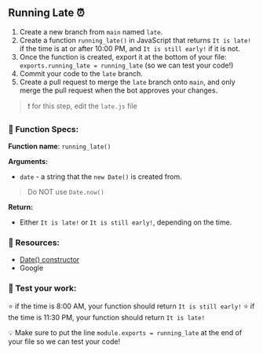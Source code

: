 ## Running Late ⏰
1. Create a new branch from `main` named `late`. 
2. Create a function `running_late()` in JavaScript that returns `It is late!` if the time is at or after 10:00 PM, and `It is still early!` if it is not. 
3. Once the function is created, export it at the bottom of your file: `exports.running_late = running_late` (so we can test your code!)
4. Commit your code to the `late` branch. 
5. Create a pull request to merge the `late` branch onto `main`, and only merge the pull request when the bot approves your changes. 

> ❗ for this step, edit the `late.js` file

### 🔨 Function Specs:
**Function name**: `running_late()`

**Arguments:**
- `date` - a string that the `new Date()` is created from.
> Do NOT use `Date.now()`

**Return:**
- Either `It is late!` or `It is still early!`, depending on the time.

### 🧠 Resources:
- [Date() constructor](https://developer.mozilla.org/en-US/docs/Web/JavaScript/Reference/Global_Objects/Date/Date)
- Google


### 📝 Test your work:
⭐ if the time is 8:00 AM, your function should return `It is still early!`
⭐ if the time is 11:30 PM, your function should return `It is late!`

💡 Make sure to put the line `module.exports = running_late` at the end of your file so we can test your code!
